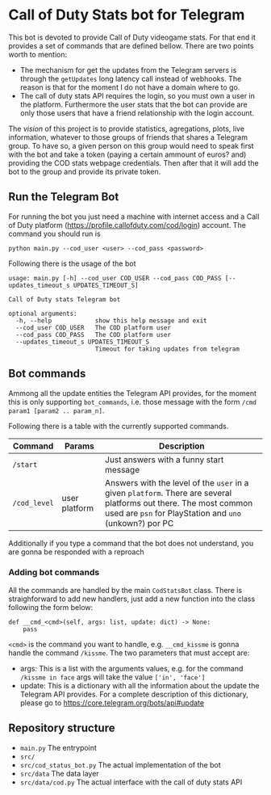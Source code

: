 # Call of Duty Stats bot for Telegram

This bot is devoted to provide Call of Duty videogame stats. For that end it provides a set of commands that are defined bellow. There are two points worth to mention:
- The mechanism for get the updates from the Telegram servers is through the `getUpdates` long latency call instead of webhooks. The reason is that for the moment I do not have a domain where to go.
- The call of duty stats API requires the login, so you must own a user in the platform. Furthermore the user stats that the bot can provide are only those users that have a friend relationship with the login account.

The *vision* of this project is to provide statistics, agregations, plots, live information, whatever to those groups of friends that shares a Telegram group. To have so, a given person on this group would need to speak first with the bot and take a token (paying a certain ammount of euros? and) providing the COD stats webpage credentials. Then after that it will add the bot to the group and provide its private token.

## Run the Telegram Bot

For running the bot you just need a machine with internet access and a Call of Duty platform (https://profile.callofduty.com/cod/login) account. The command you should run is
```
python main.py --cod_user <user> --cod_pass <password>
```
Following there is the usage of the bot
```
usage: main.py [-h] --cod_user COD_USER --cod_pass COD_PASS [--updates_timeout_s UPDATES_TIMEOUT_S]

Call of Duty stats Telegram bot

optional arguments:
  -h, --help            show this help message and exit
  --cod_user COD_USER   The COD platform user
  --cod_pass COD_PASS   The COD platform user
  --updates_timeout_s UPDATES_TIMEOUT_S
                        Timeout for taking updates from telegram
```

## Bot commands

Ammong all the update entities the Telegram API provides, for the moment this is only supporting `bot_commands`, i.e. 
those message with the form `/cmd param1 [param2 .. param_n]`.

Following there is a table with the currently supported commands.

| Command           | Params       | Description  |
|-------------------|--------------|--------------|
|`/start` | | Just answers with a funny start message |
|`/cod_level` | user platform | Answers with the level of the `user` in a given `platform`. There are several platforms out there. The most common used are `psn` for PlayStation and `uno` (unkown?) por PC |

Additionally if you type a command that the bot does not understand, you are gonna be responded with a reproach

### Adding bot commands

All the commands are handled by the main `CodStatsBot` class. There is straighforward to add new handlers,
 just add a new function into the class following the form below:
```
def __cmd_<cmd>(self, args: list, update: dict) -> None:
	pass
```

`<cmd>` is the command you want to handle, e.g. `__cmd_kissme` is gonna handle the command `/kissme`. The two parameters that must accept are:
- args: This is a list with the arguments values, e.g. for the command `/kissme in face` args will take the value `['in', 'face']`
- update: This is a dictionary with all the information about the update the Telegram API provides. For a complete description of this dictionary, please go to https://core.telegram.org/bots/api#update

## Repository structure

- `main.py` The entrypoint
- `src/`
- `src/cod_status_bot.py` The actual implementation of the bot
- `src/data` The data layer
- `src/data/cod.py` The actual interface with the call of duty stats API

